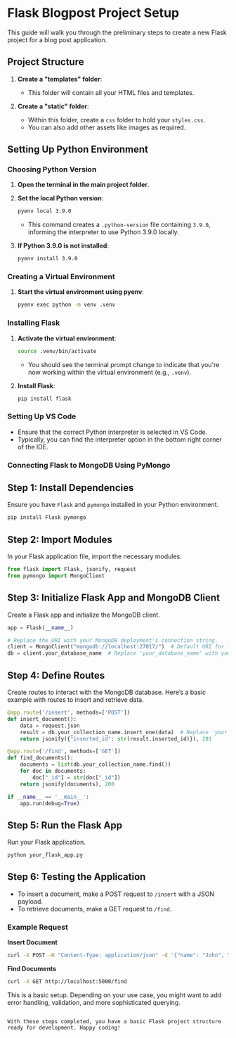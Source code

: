# Flask Blogpost Project Setup

This guide will walk you through the preliminary steps to create a new Flask project for a blog post application.

## Project Structure

1. **Create a "templates" folder**:
    - This folder will contain all your HTML files and templates.

2. **Create a "static" folder**:
    - Within this folder, create a `css` folder to hold your `styles.css`.
    - You can also add other assets like images as required.

## Setting Up Python Environment

### Choosing Python Version

1. **Open the terminal in the main project folder**.
2. **Set the local Python version**:
    ```bash
    pyenv local 3.9.0
    ```
    - This command creates a `.python-version` file containing `3.9.0`, informing the interpreter to use Python 3.9.0 locally.

3. **If Python 3.9.0 is not installed**:
    ```bash
    pyenv install 3.9.0
    ```

### Creating a Virtual Environment

1. **Start the virtual environment using pyenv**:
    ```bash
    pyenv exec python -m venv .venv
    ```

### Installing Flask

1. **Activate the virtual environment**:
    ```bash
    source .venv/bin/activate
    ```
    - You should see the terminal prompt change to indicate that you're now working within the virtual environment (e.g., `.venv`).

2. **Install Flask**:
    ```bash
    pip install flask
    ```

### Setting Up VS Code

- Ensure that the correct Python interpreter is selected in VS Code.
- Typically, you can find the interpreter option in the bottom right corner of the IDE.


### Connecting Flask to MongoDB Using PyMongo

## Step 1: Install Dependencies
Ensure you have `Flask` and `pymongo` installed in your Python environment.

```bash
pip install Flask pymongo
```

## Step 2: Import Modules
In your Flask application file, import the necessary modules.

```python
from flask import Flask, jsonify, request
from pymongo import MongoClient
```

## Step 3: Initialize Flask App and MongoDB Client
Create a Flask app and initialize the MongoDB client.

```python
app = Flask(__name__)

# Replace the URI with your MongoDB deployment's connection string.
client = MongoClient("mongodb://localhost:27017/")  # Default URI for local MongoDB
db = client.your_database_name  # Replace 'your_database_name' with your actual database name
```

## Step 4: Define Routes
Create routes to interact with the MongoDB database. Here’s a basic example with routes to insert and retrieve data.

```python
@app.route('/insert', methods=['POST'])
def insert_document():
    data = request.json
    result = db.your_collection_name.insert_one(data)  # Replace 'your_collection_name' with your actual collection name
    return jsonify({"inserted_id": str(result.inserted_id)}), 201

@app.route('/find', methods=['GET'])
def find_documents():
    documents = list(db.your_collection_name.find())
    for doc in documents:
        doc["_id"] = str(doc["_id"])
    return jsonify(documents), 200

if __name__ == '__main__':
    app.run(debug=True)
```

## Step 5: Run the Flask App
Run your Flask application.

```bash
python your_flask_app.py
```

## Step 6: Testing the Application
- To insert a document, make a POST request to `/insert` with a JSON payload.
- To retrieve documents, make a GET request to `/find`.

### Example Request
**Insert Document**

```bash
curl -X POST -H "Content-Type: application/json" -d '{"name": "John", "age": 30}' http://localhost:5000/insert
```

**Find Documents**

```bash
curl -X GET http://localhost:5000/find
```

This is a basic setup. Depending on your use case, you might want to add error handling, validation, and more sophisticated querying.
```

With these steps completed, you have a basic Flask project structure ready for development. Happy coding!
